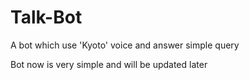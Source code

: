 # Talk-Bot
A bot which use 'Kyoto' voice and answer simple query

Bot now is very simple and will be updated later
